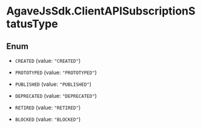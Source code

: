 # AgaveJsSdk.ClientAPISubscriptionStatusType

## Enum


* `CREATED` (value: `"CREATED"`)

* `PROTOTYPED` (value: `"PROTOTYPED"`)

* `PUBLISHED` (value: `"PUBLISHED"`)

* `DEPRECATED` (value: `"DEPRECATED"`)

* `RETIRED` (value: `"RETIRED"`)

* `BLOCKED` (value: `"BLOCKED"`)



